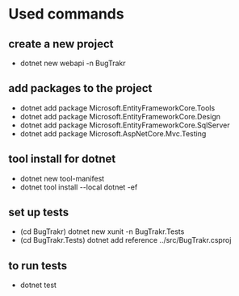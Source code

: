 # Used commands

## create a new project
- dotnet new webapi -n BugTrakr

## add packages to the project
- dotnet add package Microsoft.EntityFrameworkCore.Tools
- dotnet add package Microsoft.EntityFrameworkCore.Design
- dotnet add package Microsoft.EntityFrameworkCore.SqlServer
- dotnet add package Microsoft.AspNetCore.Mvc.Testing

## tool install for dotnet
- dotnet new tool-manifest
- dotnet tool install --local dotnet -ef

## set up tests
- (cd BugTrakr)
dotnet new xunit -n BugTrakr.Tests
- (cd BugTrakr.Tests)
dotnet add reference ../src/BugTrakr.csproj

## to run tests
- dotnet test